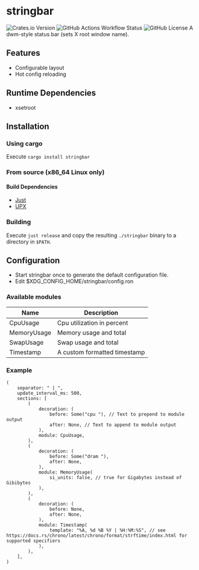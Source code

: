 # stringbar
![Crates.io Version](https://img.shields.io/crates/v/stringbar) ![GitHub Actions Workflow Status](https://img.shields.io/github/actions/workflow/status/sysrqmagician/stringbar/rust) ![GitHub License](https://img.shields.io/github/license/sysrqmagician/stringbar) 
A dwm-style status bar (sets X root window name).

## Features
- Configurable layout
- Hot config reloading

## Runtime Dependencies
- xsetroot

## Installation
### Using cargo
Execute ``cargo install stringbar``
### From source (x86_64 Linux only)
#### Build Dependencies
- [Just](https://github.com/casey/just)
- [UPX](https://github.com/upx/upx)
### Building
Execute ``just release`` and copy the resulting ``./stringbar`` binary to a directory in ``$PATH``.
##  Configuration
- Start stringbar once to generate the default configuration file.
- Edit $XDG_CONFIG_HOME/stringbar/config.ron
### Available modules
|Name       |Description                 |
|-----------|----------------------------|
|CpuUsage   |Cpu utilization in percent  |
|MemoryUsage|Memory usage and total      |
|SwapUsage  |Swap usage and total        |
|Timestamp  |A custom formatted timestamp|
### Example
```ron
(
    separator: " | ",
    update_interval_ms: 500,
    sections: [
        (
            decoration: (
                before: Some("cpu "), // Text to prepend to module output
                after: None, // Text to append to module output
            ),
            module: CpuUsage,
        ),
        (
            decoration: (
                before: Some("dram "),
                after: None,
            ),
            module: MemoryUsage(
                si_units: false, // true for Gigabytes instead of Gibibytes
            ),
        ),
        (
            decoration: (
                before: None,
                after: None,
            ),
            module: Timestamp(
                template: "%A, %d %B %Y | %H:%M:%S", // see https://docs.rs/chrono/latest/chrono/format/strftime/index.html for supported specifiers
            ),
        ),
    ],
)

```
